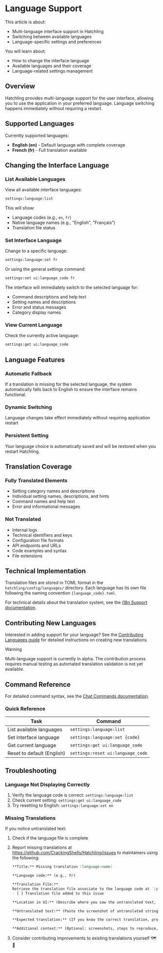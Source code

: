 # Language Support

This article is about:

- Multi-language interface support in Hatchling
- Switching between available languages
- Language-specific settings and preferences

You will learn about:

- How to change the interface language
- Available languages and their coverage
- Language-related settings management

## Overview

Hatchling provides multi-language support for the user interface, allowing you to use the application in your preferred language. Language switching happens immediately without requiring a restart.

## Supported Languages

Currently supported languages:

- **English (en)** - Default language with complete coverage
- **French (fr)** - Full translation available

## Changing the Interface Language

### List Available Languages

View all available interface languages:

```bash
settings:language:list
```

This will show:

- Language codes (e.g., `en`, `fr`)
- Native language names (e.g., "English", "Français")
- Translation file status

### Set Interface Language

Change to a specific language:

```bash
settings:language:set fr
```

Or using the general settings command:

```bash
settings:set ui:language_code fr
```

The interface will immediately switch to the selected language for:

- Command descriptions and help text
- Setting names and descriptions
- Error and status messages
- Category display names

### View Current Language

Check the currently active language:

```bash
settings:get ui:language_code
```

## Language Features

### Automatic Fallback

If a translation is missing for the selected language, the system automatically falls back to English to ensure the interface remains functional.

### Dynamic Switching

Language changes take effect immediately without requiring application restart

### Persistent Setting

Your language choice is automatically saved and will be restored when you restart Hatchling.

## Translation Coverage

### Fully Translated Elements

- Setting category names and descriptions
- Individual setting names, descriptions, and hints
- Command names and help text
- Error and informational messages

### Not Translated

- Internal logs
- Technical identifiers and keys
- Configuration file formats
- API endpoints and URLs
- Code examples and syntax
- File extensions

## Technical Implementation

Translation files are stored in TOML format in the `hatchling/config/languages/` directory. Each language has its own file following the naming convention `{language_code}.toml`.

For technical details about the translation system, see the [i18n Support documentation](../devs/i18n_support.md).

## Contributing New Languages

Interested in adding support for your language? See the [Contributing Languages guide](../devs/contributing_languages.md) for detailed instructions on creating new translations.

> [!Warning]
> Multi-language support is currently in alpha. The contribution process requires manual testing as automated translation validation is not yet available.

## Command Reference

For detailed command syntax, see the [Chat Commands documentation](chat_commands.md#language-management).

### Quick Reference

| Task | Command |
|------|---------|
| List available languages | `settings:language:list` |
| Set interface language | `settings:language:set {code}` |
| Get current language | `settings:get ui:language_code` |
| Reset to default (English) | `settings:reset ui:language_code` |

## Troubleshooting

### Language Not Displaying Correctly

1. Verify the language code is correct: `settings:language:list`
2. Check current setting: `settings:get ui:language_code`
3. Try resetting to English: `settings:language:set en`

### Missing Translations

If you notice untranslated text:

1. Check if the language file is complete
2. Report missing translations at <https://github.com/CrackingShells/Hatchling/issues> to maintainers using the following:

    ```markdown
    **Title:** Missing translation [language-name]

    **Language code:** (e.g., fr)

    **Translation File:**
    Retrieve the translation file associate to the language code at `/path/to/Hatchling/hatchling/config/languages` 
    - [ ] Translation file added to this issue

    **Location in UI:** (Describe where you saw the untranslated text, e.g., command help, error message, setting name)

    **Untranslated text:** (Paste the screenshot of untranslated string)

    **Expected translation:** (If you know the correct translation, provide it here)

    **Additional context:** (Optional: screenshots, steps to reproduce, etc.)
    ```

3. Consider contributing improvements to existing translations yourself 🗺️🙏
